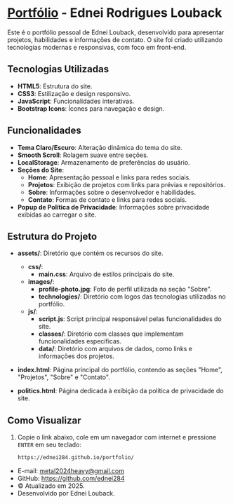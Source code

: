 # [Portfólio](https://ednei284.github.io/portfolio/) - Ednei Rodrigues Louback

Este é o portfólio pessoal de Ednei Louback, desenvolvido para apresentar projetos, habilidades e informações de contato. O site foi criado utilizando tecnologias modernas e responsivas, com foco em front-end.

## Tecnologias Utilizadas

- **HTML5**: Estrutura do site.
- **CSS3**: Estilização e design responsivo.
- **JavaScript**: Funcionalidades interativas.
- **Bootstrap Icons**: Ícones para navegação e design.

## Funcionalidades

- **Tema Claro/Escuro**: Alteração dinâmica do tema do site.
- **Smooth Scroll**: Rolagem suave entre seções.
- **LocalStorage**: Armazenamento de preferências do usuário.
- **Seções do Site**:
  - **Home**: Apresentação pessoal e links para redes sociais.
  - **Projetos**: Exibição de projetos com links para prévias e repositórios.
  - **Sobre**: Informações sobre o desenvolvedor e habilidades.
  - **Contato**: Formas de contato e links para redes sociais.
- **Popup de Política de Privacidade**: Informações sobre privacidade exibidas ao carregar o site.

## Estrutura do Projeto

- **assets/**: Diretório que contém os recursos do site.

  - **css/**:
    - **main.css**: Arquivo de estilos principais do site.
  - **images/**:
    - **profile-photo.jpg**: Foto de perfil utilizada na seção "Sobre".
    - **technologies/**: Diretório com logos das tecnologias utilizadas no portfólio.
  - **js/**:
    - **script.js**: Script principal responsável pelas funcionalidades do site.
    - **classes/**: Diretório com classes que implementam funcionalidades específicas.
    - **data/**: Diretório com arquivos de dados, como links e informações dos projetos.

- **index.html**: Página principal do portfólio, contendo as seções "Home", "Projetos", "Sobre" e "Contato".
- **politics.html**: Página dedicada à exibição da política de privacidade do site.

## Como Visualizar

1. Copie o link abaixo, cole em um navegador com internet e pressione `ENTER` em seu teclado:
   ```bash
   https://ednei284.github.io/portfolio/
   ```

- E-mail: metal2024heavy@gmail.com
- GitHub: https://github.com/ednei284
- © Atualizado em 2025.
- Desenvolvido por Ednei Louback.
